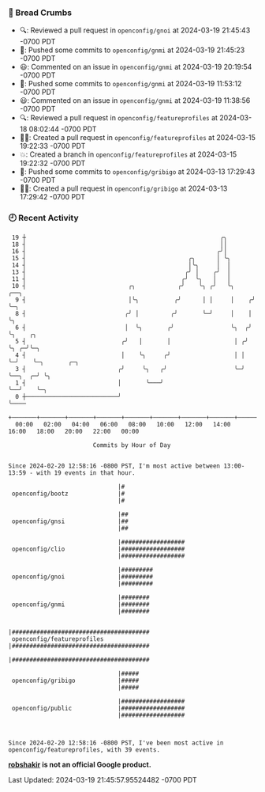 ### 🍞 Bread Crumbs

 * 🔍: Reviewed a pull request in  `openconfig/gnoi` at 2024-03-19 21:45:43 -0700 PDT
 * 🚢: Pushed some commits to `openconfig/gnmi` at 2024-03-19 21:45:23 -0700 PDT
 * 😃: Commented on an issue in `openconfig/gnmi` at 2024-03-19 20:19:54 -0700 PDT
 * 🚢: Pushed some commits to `openconfig/gnmi` at 2024-03-19 11:53:12 -0700 PDT
 * 😃: Commented on an issue in `openconfig/gnmi` at 2024-03-19 11:38:56 -0700 PDT
 * 🔍: Reviewed a pull request in  `openconfig/featureprofiles` at 2024-03-18 08:02:44 -0700 PDT
 * ✍🏼: Created a pull request in `openconfig/featureprofiles` at 2024-03-15 19:22:33 -0700 PDT
 * 💥: Created a branch in `openconfig/featureprofiles` at 2024-03-15 19:22:32 -0700 PDT
 * 🚢: Pushed some commits to `openconfig/gribigo` at 2024-03-13 17:29:43 -0700 PDT
 * ✍🏼: Created a pull request in `openconfig/gribigo` at 2024-03-13 17:29:42 -0700 PDT

### 🕘 Recent Activity
```
 19 ┼                                                       ╭╮
 18 ┤                                                       ││
 16 ┤                                                      ╭╯│
 15 ┤                                              ╭╮      │ ╰╮
 14 ┤                                              │╰╮     │  │
 13 ┤                                             ╭╯ │    ╭╯  │
 11 ┤                                            ╭╯  ╰╮   │   │
 10 ┤                             ╭╮            ╭╯    ╰╮ ╭╯   ╰╮     ╭──╮
  9 ┤                             │╰╮          ╭╯      │ │     │    ╭╯  ╰─╮
  8 ┤                            ╭╯ │         ╭╯       ╰─╯     │    │     ╰╮
  6 ┤                            │  ╰╮       ╭╯                ╰╮  ╭╯      ╰╮    ╭╮
  5 ┤                           ╭╯   │       │                  │ ╭╯        ╰╮ ╭─╯╰─╮
  4 ┤                           │    ╰╮     ╭╯                  │ │          ╰─╯    ╰─╮       ╭─╮
  3 ┤                          ╭╯     ╰╮   ╭╯                   ╰─╯                   ╰──╮  ╭─╯ ╰╮
  1 ┤                          │       ╰───╯                                             ╰──╯    ╰─╮
  0 ┼──────────────────────────╯                                                                   ╰────
    +───────+───────+───────+───────+───────+───────+───────+───────+───────+───────+───────+───────+────
  00:00   02:00   04:00   06:00   08:00   10:00   12:00   14:00   16:00   18:00   20:00   22:00   00:00   

						Commits by Hour of Day


Since 2024-02-20 12:58:16 -0800 PST, I'm most active between 13:00-13:59 - with 19 events in that hour.

```



```
                               |#
 openconfig/bootz              |#
                               |#

                               |##
 openconfig/gnsi               |##
                               |##

                               |##################
 openconfig/clio               |##################
                               |##################

                               |#########
 openconfig/gnoi               |#########
                               |#########

                               |########
 openconfig/gnmi               |########
                               |########

                               |#######################################
 openconfig/featureprofiles    |#######################################
                               |#######################################

                               |#####
 openconfig/gribigo            |#####
                               |#####

                               |##################
 openconfig/public             |##################
                               |##################



Since 2024-02-20 12:58:16 -0800 PST, I've been most active in openconfig/featureprofiles, with 39 events.

```
**[robshakir](mailto:robjs@google.com) is not an official Google product.**  


Last Updated: 2024-03-19 21:45:57.95524482 -0700 PDT

